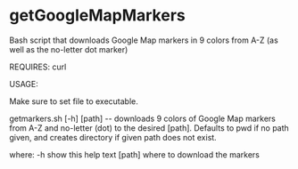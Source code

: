 getGoogleMapMarkers
===================

Bash script that downloads Google Map markers in 9 colors from A-Z (as well as the no-letter dot marker)

REQUIRES: curl

USAGE:

Make sure to set file to executable.

getmarkers.sh [-h] [path] -- downloads 9 colors of Google Map markers from A-Z and no-letter (dot) to the desired [path]. Defaults to pwd if no path given, and creates directory if given path does not exist.

where:
  -h show this help text
  [path] where to download the markers
